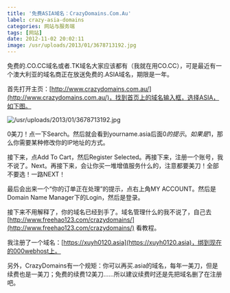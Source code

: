 ```yaml
---
title: '免费ASIA域名：CrazyDomains.Com.Au'
label: crazy-asia-domains
categories: 网站与服务端
tags: [网站]
date: 2012-11-02 20:02:11
image: /usr/uploads/2013/01/3678713192.jpg
---
```

免费的.CO.CC域名或者.TK域名大家应该都有（我就在用CO.CC），可是最近有一个澳大利亚的域名商正在放送免费的.ASIA域名，期限是一年。

首先打开主页：[http://www.crazydomains.com.au/](http://www.crazydomains.com.au/)，找到首页上的域名输入框，选择ASIA，如下图。

![/usr/uploads/2013/01/3678713192.jpg](/usr/uploads/2013/01/3678713192.jpg)

0美刀！点一下Search。然后就会看到yourname.asia后面$0的提示。如果是$1，那么你需要某种修改你的IP地址的方式。

接下来，点Add To Cart，然后Register Selected。再接下来，注册一个账号，我不说了。Next。再接下来，会让你买一堆增值服务什么的，注意都要美刀！全部不要选！一路NEXT！

最后会出来一个“你的订单正在处理”的提示，点右上角MY ACCOUNT。然后是Domain Name Manager下的Login，然后是登录。

接下来不用解释了，你的域名已经到手了。域名管理什么的我不说了，自己去 [http://www.freehao123.com/crazydomains/](http://www.freehao123.com/crazydomains/) 看教程。

我注册了一个域名：[https://xuyh0120.asia](https://xuyh0120.asia)，绑到现在的000webhost上。

另外，CrazyDomains有一个规矩：你可以再买.asia的域名，每年一美刀，但是续费也是一美刀；免费的续费12美刀……所以建议续费时还是先把域名删了在注册吧。
